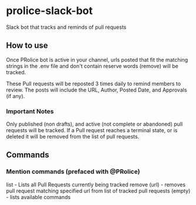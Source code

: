 # prolice-slack-bot

Slack bot that tracks and reminds of pull requests

## How to use

Once PRolice bot is active in your channel, urls posted that fit the matching strings in the .env file and don't contain reserve words (remove) will be tracked.

These Pull requests will be reposted 3 times daily to remind members to review. The posts will include the URL, Author, Posted Date, and Approvals (if any).

### Important Notes

Only published (non drafts), and active (not complete or abandoned) pull requests will be tracked. If a Pull request reaches a terminal state, or is deleted it will be removed from the list of pull requests.

## Commands

### Mention commands (prefaced with @PRolice)

list - Lists all Pull Requests currently being tracked
remove (url) - removes pull request matching specified url from list of tracked pull requests
(empty) - lists available commands
